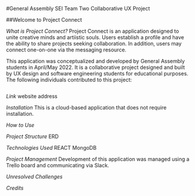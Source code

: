 #General Assembly SEI Team Two Collaborative UX Project

##Welcome to Project Connect

*What is Project Connect?*
Project Connect is an application designed to unite creative minds and artiistic souls. Users establish a profile and have the ability to share projects seeking collaboration. In addition, users may connect one-on-one via the messaging resource.

This application was conceptualized and developed by General Assembly students in April/May 2022. It is a collaborative project designed and built by UX design and software engineering students for educational purposes. The following individuals contributed to this project:

<img />

*Link*
website address

*Installation*
This is a cloud-based application that does not require installation. 

*How to Use*


*Project Structure*
ERD

*Technologies Used*
REACT
MongoDB


*Project Management*
Development of this application was managed using a Trello board and communicating via Slack. 

*Unresolved Challenges*

*Credits*




